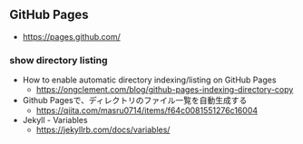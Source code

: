 ## GitHub Pages
- https://pages.github.com/

### show directory listing
- How to enable automatic directory indexing/listing on GitHub Pages
  - https://ongclement.com/blog/github-pages-indexing-directory-copy
- Github Pagesで、ディレクトリのファイル一覧を自動生成する
  - https://qiita.com/masru0714/items/f64c0081551276c16004
- Jekyll - Variables
  - https://jekyllrb.com/docs/variables/
